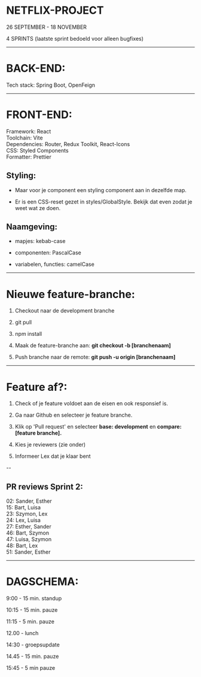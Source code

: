 # NETFLIX-PROJECT

26 SEPTEMBER - 18 NOVEMBER

4 SPRINTS (laatste sprint bedoeld voor alleen bugfixes)


___

# BACK-END: 

Tech stack: Spring Boot, OpenFeign


___
# FRONT-END:

Framework: React  
Toolchain: Vite  
Dependencies: Router, Redux Toolkit, React-Icons  
CSS: Styled Components  
Formatter: Prettier



## Styling:

*   Maar voor je component een styling component aan in dezelfde map.

*   Er is een CSS-reset gezet in styles/GlobalStyle. Bekijk dat even zodat je weet wat ze doen.

## Naamgeving:

*   mapjes: kebab-case

*   componenten: PascalCase

*   variabelen, functies: camelCase


___
# Nieuwe feature-branche:

1.  Checkout naar de development branche

2.  git pull

3.  npm install

4.  Maak de feature-branche aan: **git checkout -b \[branchenaam]** 

5.  Push branche naar de remote: **git push -u origin \[branchenaam]**
---
# Feature af?:

1.  Check of je feature voldoet aan de eisen en ook responsief is.

2.  Ga naar Github en selecteer je feature branche.

3.  Klik op 'Pull request' en selecteer **base: development** en **compare: \[feature branche].**&#x20;

4.  Kies je reviewers (zie onder)

5.  Informeer Lex dat je klaar bent

--
## PR reviews Sprint 2:

02: Sander, Esther  
15: Bart, Luisa  
23: Szymon, Lex  
24: Lex, Luisa  
27: Esther, Sander  
46: Bart, Szymon  
47: Luisa, Szymon  
48: Bart, Lex  
51: Sander, Esther  


---

# DAGSCHEMA:

9:00 - 15 min. standup

10:15 - 15 min. pauze

11:15 - 5 min. pauze

12.00 - lunch

14:30 - groepsupdate

14.45 - 15 min. pauze

15:45 - 5 min pauze

